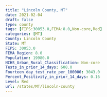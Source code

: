 ```yaml
---
title: "Lincoln County, MT"
date: 2021-02-04
draft: false
type: county
tags: [FIPS:30053.0,FEMA:8.0,Non-core,Red]
categories: [MT]
County: Lincoln County
State: MT
FIPS: 30053.0
FEMA_Region: 8.0
Population: 19980.0
NCHS_Urban_Rural_Classification: Non-core
Tests_in_prior_14_days: 608.0
Fourteen_day_test_rate_per_100000: 3043.0
Percent_Positivity_in_prior_14_days: 0.16
Level: Red
url: /states/MT/lincoln-county
---
```



